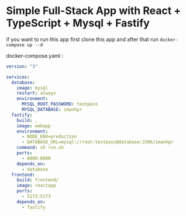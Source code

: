# Simple Full-Stack App with React + TypeScript + Mysql + Fastify

if you want to run this app first clone this app and after that run `docker-compose up --d`

docker-compose.yaml :

```yaml
version: "3"

services:
  database:
    image: mysql
    restart: always
    environment:
      MYSQL_ROOT_PASSWORD: testpass
      MYSQL_DATABASE: imanhpr
  fastify:
    build: .
    image: webapp
    environment:
      - NODE_ENV=production
      - DATABASE_URL=mysql://root:testpass@database:3306/imanhpr
    command: sh run.sh
    ports:
      - 8000:8000
    depends_on:
      - database
  frontend:
    build: frontend/
    image: reactapp
    ports:
      - 5173:5173
    depends_on:
      - fastify
```
